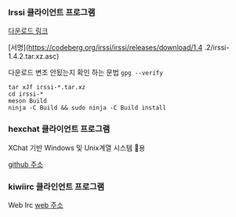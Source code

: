 
### Irssi 클라이언트 프로그램

[다운로드 링크](https://codeberg.org/irssi/irssi/releases/download/1.4.2/irssi-1.4.2.tar.xz)

[서명](https://codeberg.org/irssi/irssi/releases/download/1.4 .2/irssi-1.4.2.tar.xz.asc)

다운로드 변조 안됬는지 확인 하는 문법 `gpg --verify`

```
tar xJf irssi-*.tar.xz
cd irssi-*
meson Build
ninja -C Build && sudo ninja -C Build install
```

### hexchat 클라이언트 프로그램
XChat 기반
Windows 및 Unix계열 시스템 용

[github 주소](https://github.com/hexchat/hexchat.git)

### kiwiirc 클라인언트 프로그램
Web Irc 
[web 주소](https://kiwiirc.com/)
